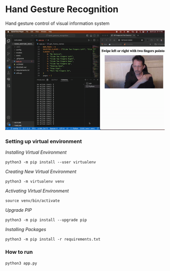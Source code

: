 # Hand Gesture Recognition
Hand gesture control of visual information system


<img src="https://raw.githubusercontent.com/cksajil/hand_gesture_recognition/overlay/static/demo.gif" alt="drawing" width="600"/>

### Setting up virtual environment

*Installing Virtual Environment*
```console
python3 -m pip install --user virtualenv
```
*Creating New Virtual Environment*
```console
python3 -m virtualenv venv
```
*Activating Virtual Environment*
```console
source venv/bin/activate
```
*Upgrade PIP*
```console
python3 -m pip install --upgrade pip
```
*Installing Packages*
```console
python3 -m pip install -r requirements.txt
```

### How to run

```console
python3 app.py
```